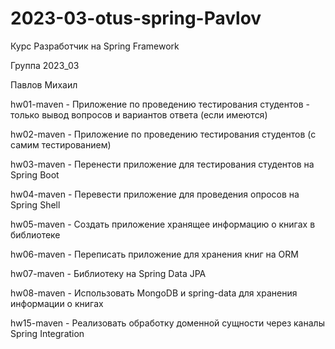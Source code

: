 # 2023-03-otus-spring-Pavlov

Курс Разработчик на Spring Framework

Группа 2023_03

Павлов Михаил

hw01-maven - Приложение по проведению тестирования студентов - только вывод вопросов и вариантов ответа (если имеются)

hw02-maven - Приложение по проведению тестирования студентов (с самим тестированием)

hw03-maven - Перенести приложение для тестирования студентов на Spring Boot

hw04-maven - Перевести приложение для проведения опросов на Spring Shell

hw05-maven - Создать приложение хранящее информацию о книгах в библиотеке

hw06-maven - Переписать приложение для хранения книг на ORM

hw07-maven - Библиотеку на Spring Data JPA

hw08-maven - Использовать MongoDB и spring-data для хранения информации о книгах

hw15-maven - Реализовать обработку доменной сущности через каналы Spring Integration

